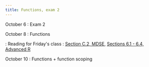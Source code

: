 ```yaml
---
title: Functions, exam 2
---
```


October 6
: Exam 2

October 8
: Functions

: Reading for Friday's class
  : [Section C.2, MDSE](https://mdsr-book.github.io/mdsr3e/C-algorithmic.html#simple-example), [Sections 6.1 - 6.4, Advanced R](https://adv-r.hadley.nz/functions.html)

October 10
: Functions + function scoping
